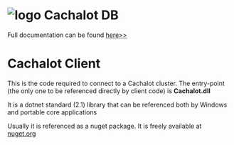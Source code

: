 ﻿![logo](https://github.com/usinesoft/Cachalot/blob/master/Media/cachalot_64.png?raw=true)  Cachalot DB  
===========================================================================================================
Full documentation can be found [here>>](https://github.com/usinesoft/Cachalot/blob/master/Doc/CachalotUserGuide.pdf)

Cachalot Client 
===========================================
 
This is the code required to connect to a Cachalot cluster. The entry-point (the only one to be referenced directly by client code) is **Cachalot.dll**

It is a dotnet standard (2.1) library that can be referenced both by Windows and portable core applications

Usually it is referenced as a nuget package. It is freely available at  [nuget.org](https://www.nuget.org/packages?q=cachalot)

